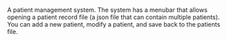 A patient management system. 
The system has a menubar that allows opening a patient record file (a json file that can contain multiple patients). 
You can add a new patient, modify a patient, and save back to the patients file.


